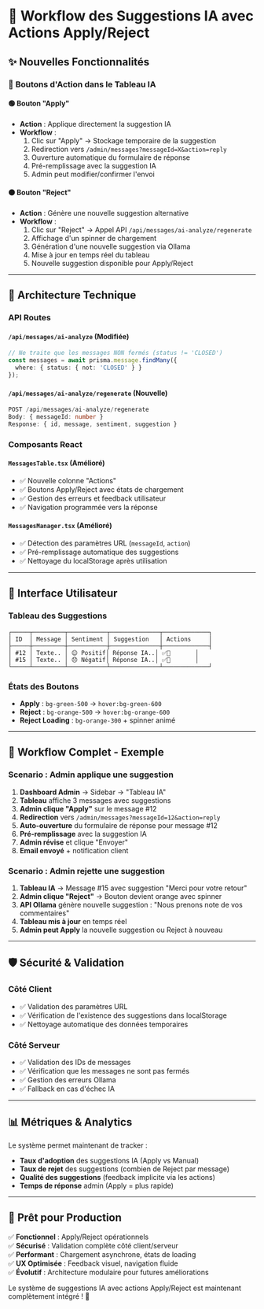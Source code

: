 # 🚀 Workflow des Suggestions IA avec Actions Apply/Reject

## ✨ Nouvelles Fonctionnalités

### 🎯 **Boutons d'Action dans le Tableau IA**

#### **🟢 Bouton "Apply"**
- **Action** : Applique directement la suggestion IA
- **Workflow** :
  1. Clic sur "Apply" → Stockage temporaire de la suggestion
  2. Redirection vers `/admin/messages?messageId=X&action=reply`
  3. Ouverture automatique du formulaire de réponse
  4. Pré-remplissage avec la suggestion IA
  5. Admin peut modifier/confirmer l'envoi

#### **🟠 Bouton "Reject"**
- **Action** : Génère une nouvelle suggestion alternative
- **Workflow** :
  1. Clic sur "Reject" → Appel API `/api/messages/ai-analyze/regenerate`
  2. Affichage d'un spinner de chargement
  3. Génération d'une nouvelle suggestion via Ollama
  4. Mise à jour en temps réel du tableau
  5. Nouvelle suggestion disponible pour Apply/Reject

---

## 🔧 **Architecture Technique**

### **API Routes**

#### `/api/messages/ai-analyze` (Modifiée)
```typescript
// Ne traite que les messages NON fermés (status != 'CLOSED')
const messages = await prisma.message.findMany({
  where: { status: { not: 'CLOSED' } }
});
```

#### `/api/messages/ai-analyze/regenerate` (Nouvelle)
```typescript
POST /api/messages/ai-analyze/regenerate
Body: { messageId: number }
Response: { id, message, sentiment, suggestion }
```

### **Composants React**

#### `MessagesTable.tsx` (Amélioré)
- ✅ Nouvelle colonne "Actions"
- ✅ Boutons Apply/Reject avec états de chargement
- ✅ Gestion des erreurs et feedback utilisateur
- ✅ Navigation programmée vers la réponse

#### `MessagesManager.tsx` (Amélioré)
- ✅ Détection des paramètres URL (`messageId`, `action`)
- ✅ Pré-remplissage automatique des suggestions
- ✅ Nettoyage du localStorage après utilisation

---

## 🎨 **Interface Utilisateur**

### **Tableau des Suggestions**
```
┌─────┬─────────┬───────────┬──────────────┬─────────────┐
│ ID  │ Message │ Sentiment │ Suggestion   │ Actions     │
├─────┼─────────┼───────────┼──────────────┼─────────────┤
│ #12 │ Texte.. │ 😊 Positif│ Réponse IA..│ ✅🔄       │
│ #15 │ Texte.. │ 😞 Négatif│ Réponse IA..│ ✅🔄       │
└─────┴─────────┴───────────┴──────────────┴─────────────┘
```

### **États des Boutons**
- **Apply** : `bg-green-500` → `hover:bg-green-600`
- **Reject** : `bg-orange-500` → `hover:bg-orange-600`
- **Reject Loading** : `bg-orange-300` + spinner animé

---

## 🔄 **Workflow Complet - Exemple**

### **Scenario : Admin applique une suggestion**

1. **Dashboard Admin** → Sidebar → "Tableau IA"
2. **Tableau** affiche 3 messages avec suggestions
3. **Admin clique "Apply"** sur le message #12
4. **Redirection** vers `/admin/messages?messageId=12&action=reply`
5. **Auto-ouverture** du formulaire de réponse pour message #12
6. **Pré-remplissage** avec la suggestion IA
7. **Admin révise** et clique "Envoyer"
8. **Email envoyé** + notification client

### **Scenario : Admin rejette une suggestion**

1. **Tableau IA** → Message #15 avec suggestion "Merci pour votre retour"
2. **Admin clique "Reject"** → Bouton devient orange avec spinner
3. **API Ollama** génère nouvelle suggestion : "Nous prenons note de vos commentaires"
4. **Tableau mis à jour** en temps réel
5. **Admin peut Apply** la nouvelle suggestion ou Reject à nouveau

---

## 🛡️ **Sécurité & Validation**

### **Côté Client**
- ✅ Validation des paramètres URL
- ✅ Vérification de l'existence des suggestions dans localStorage
- ✅ Nettoyage automatique des données temporaires

### **Côté Serveur**
- ✅ Validation des IDs de messages
- ✅ Vérification que les messages ne sont pas fermés
- ✅ Gestion des erreurs Ollama
- ✅ Fallback en cas d'échec IA

---

## 📊 **Métriques & Analytics**

Le système permet maintenant de tracker :
- **Taux d'adoption** des suggestions IA (Apply vs Manual)
- **Taux de rejet** des suggestions (combien de Reject par message)
- **Qualité des suggestions** (feedback implicite via les actions)
- **Temps de réponse** admin (Apply = plus rapide)

---

## 🚀 **Prêt pour Production**

✅ **Fonctionnel** : Apply/Reject opérationnels  
✅ **Sécurisé** : Validation complète côté client/serveur  
✅ **Performant** : Chargement asynchrone, états de loading  
✅ **UX Optimisée** : Feedback visuel, navigation fluide  
✅ **Évolutif** : Architecture modulaire pour futures améliorations  

Le système de suggestions IA avec actions Apply/Reject est maintenant complètement intégré ! 🎉
